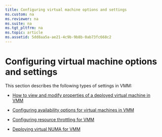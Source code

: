 ```yaml
---
title: Configuring virtual machine options and settings
ms.custom: na
ms.reviewer: na
ms.suite: na
ms.tgt_pltfrm: na
ms.topic: article
ms.assetid: 5dd8aa5a-ae21-4c9b-9b8b-0ab73fc668c2
---
```

# Configuring virtual machine options and settings
This section describes the following types of settings in VMM:

-   [How to view and modify properties of a deployed virtual machine in VMM](How-to-view-and-modify-properties-of-a-deployed-virtual-machine-in-VMM.md)

-   [Configuring availability options for virtual machines in VMM](Configuring-availability-options-for-virtual-machines-in-VMM.md)

-   [Configuring resource throttling for VMM](Configuring-resource-throttling-for-VMM.md)

-   [Deploying virtual NUMA for VMM](Deploying-virtual-NUMA-for-VMM.md)



